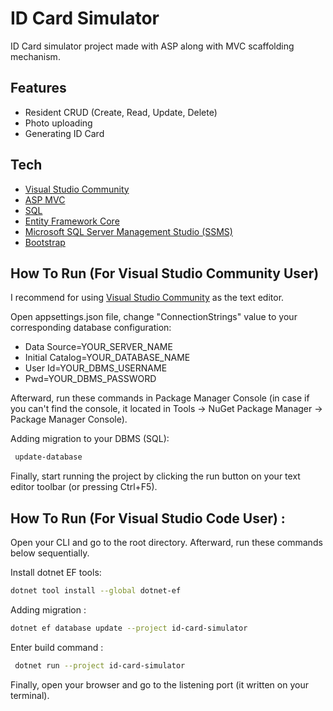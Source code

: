 
# ID Card Simulator

ID Card simulator project made with ASP along with MVC scaffolding mechanism.

## Features
- Resident CRUD (Create, Read, Update, Delete)
- Photo uploading
- Generating ID Card

## Tech
- [Visual Studio Community](https://visualstudio.microsoft.com/)
- [ASP MVC](https://dotnet.microsoft.com/en-us/apps/aspnet/mvc)
- [SQL](https://www.microsoft.com/en-us/sql-server/sql-server-downloads)
- [Entity Framework Core](https://docs.microsoft.com/en-us/ef/core/)
- [Microsoft SQL Server Management Studio (SSMS)](https://docs.microsoft.com/en-us/sql/ssms/download-sql-server-management-studio-ssms?view=sql-server-ver15)
- [Bootstrap](https://getbootstrap.com/)

## How To Run (For Visual Studio Community User)
I recommend for using [Visual Studio Community](https://visualstudio.microsoft.com/) as the text editor.

Open appsettings.json file, change "ConnectionStrings" value to your corresponding database configuration:
- Data Source=YOUR_SERVER_NAME
- Initial Catalog=YOUR_DATABASE_NAME
- User Id=YOUR_DBMS_USERNAME
- Pwd=YOUR_DBMS_PASSWORD

Afterward, run these commands in Package Manager Console (in case if you can't find the console, it located in Tools -> NuGet Package Manager -> Package Manager Console).

Adding migration to your DBMS (SQL):

```sh
 update-database
```

Finally, start running the project by clicking the run button on your text editor toolbar (or pressing Ctrl+F5).

## How To Run (For Visual Studio Code User) :

Open your CLI and go to the root directory. Afterward, run these commands below sequentially.

Install dotnet EF tools:
```sh
dotnet tool install --global dotnet-ef
```

Adding migration :

```sh
dotnet ef database update --project id-card-simulator
```

Enter build command :

```sh
 dotnet run --project id-card-simulator
```

Finally, open your browser and go to the listening port (it written on your terminal).
